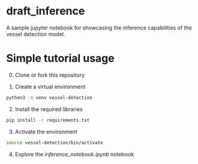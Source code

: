 # draft_inference

A sample jupyter notebook for showcasing the inference capabilities of the vessel detection model.

# Simple tutorial usage

0. Clone or fork this repository

1. Create a virtual environment

```bash
python3 -m venv vessel-detection
```

2. Install the required libraries

```bash
pip install -r requirements.txt
```

3. Activate the environment

```bash
source vessel-detection/bin/activate
```

4. Explore the *inference_notebook.ipynb* notebook
